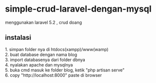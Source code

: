 # simple-crud-laravel-dengan-mysql
menggunakan laravel 5.2 , crud doang

<h2 align="justify">instalasi</h2>
<p align="justify">
1. simpan folder nya di htdocs(xampp)/www(wamp)</br>
2. buat database dengan nama blog </br>
3. import databasenya dari folder dbnya</br>
4. nyalakan apache dan mysqlnya </br>
5. buka cmd masuk ke folder blog, ketik "php artisan serve"</br>
6. copy "http://localhost:8000" paste di browser </p>

